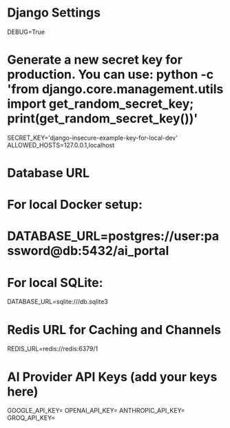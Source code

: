 # Django Settings
DEBUG=True
# Generate a new secret key for production. You can use: python -c 'from django.core.management.utils import get_random_secret_key; print(get_random_secret_key())'
SECRET_KEY='django-insecure-example-key-for-local-dev'
ALLOWED_HOSTS=127.0.0.1,localhost

# Database URL
# For local Docker setup:
# DATABASE_URL=postgres://user:password@db:5432/ai_portal
# For local SQLite:
DATABASE_URL=sqlite:///db.sqlite3

# Redis URL for Caching and Channels
REDIS_URL=redis://redis:6379/1

# AI Provider API Keys (add your keys here)
GOOGLE_API_KEY=
OPENAI_API_KEY=
ANTHROPIC_API_KEY=
GROQ_API_KEY=
